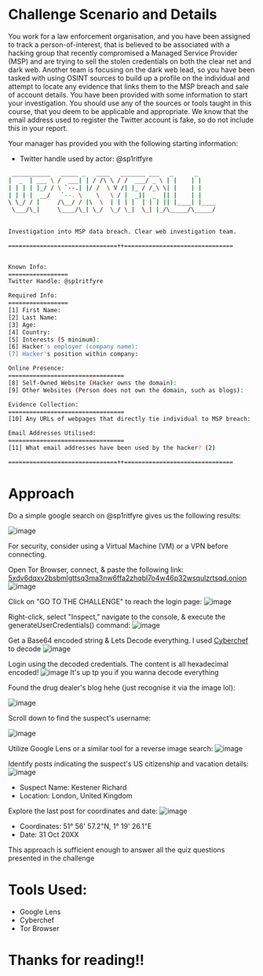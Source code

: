 # Challenge Scenario and Details
You work for a law enforcement organisation, and you have been assigned to track a person-of-interest, that is believed to be associated with a hacking group that recently compromised a Managed Service Provider (MSP) and are trying to sell the stolen credentials on both the clear net and dark web. Another team is focusing on the dark web lead, so you have been tasked with using OSINT sources to build up a profile on the individual and attempt to locate any evidence that links them to the MSP breach and sale of account details. You have been provided with some information to start your investigation. You should use any of the sources or tools taught in this course, that you deem to be applicable and appropriate. We know that the email address used to register the Twitter account is fake, so do not include this in your report.

Your manager has provided you with the following starting information:
- Twitter handle used by actor: @sp1ritfyre

```bash
 ___________   _____ _   ____   _______ ___   _      _     
|  _  | ___ \ /  ___| | / /\ \ / /  ___/ _ \ | |    | |    
| | | | |_/ / \ `--.| |/ /  \ V /| |_ / /_\ \| |    | |    
| | | |  __/   `--. \    \   \ / |  _||  _  || |    | |    
\ \_/ / |     /\__/ / |\  \  | | | |  | | | || |____| |____
 \___/\_|     \____/\_| \_/  \_/ \_|  \_| |_/\_____/\_____/
                                                           
                                                           
Investigation into MSP data breach. Clear web investigation team.

===============================++===============================


Known Info:
=================
Twitter Handle: @sp1ritfyre

Required Info:
=================
[1] First Name:
[2] Last Name:
[3] Age:
[4] Country:
[5] Interests (5 minimum):
[6] Hacker's employer (company name):
[7] Hacker's position within company:

Online Presence:
=================================
[8] Self-Owned Website (Hacker owns the domain):
[9] Other Websites (Person does not own the domain, such as blogs):

Evidence Collection:
=================================
[10] Any URLs of webpages that directly tie individual to MSP breach:

Email Addresses Utilised:
=================================
[11] What email addresses have been used by the hacker? (2)

===============================++===============================

```
# Approach
Do a simple google search on @sp1ritfyre gives us the following results:

![image](https://github.com/ZuanAce/SecurityBlueTeam_challenge/assets/147037911/9f5a54b9-c397-4751-a6f3-88d9214e7332)

For security, consider using a Virtual Machine (VM) or a VPN before connecting.

Open Tor Browser, connect, & paste the following link: [5xdv6dqxv2bsbmlgttsq3ma3nw6ffa2zhqbl7o4w46p32wsqulzrtsqd.onion](5xdv6dqxv2bsbmlgttsq3ma3nw6ffa2zhqbl7o4w46p32wsqulzrtsqd.onion)
![image](https://github.com/ZuanAce/SecurityBlueTeam_challenge/assets/147037911/3018f9ae-cc18-4ad8-847d-5094070af929)

Click on "GO TO THE CHALLENGE" to reach the login page:
![image](https://github.com/ZuanAce/SecurityBlueTeam_challenge/assets/147037911/e20b7966-65bd-4488-b871-a9168bc290a5)

Right-click, select "Inspect," navigate to the console, & execute the generateUserCredentials() command:
![image](https://github.com/ZuanAce/SecurityBlueTeam_challenge/assets/147037911/38c0ddd1-30f1-4f88-a577-b3f1a7a63ac1)

Get a Base64 encoded string & Lets Decode everything. I used [Cyberchef](https://gchq.github.io/CyberChef/) to decode 
![image](https://github.com/ZuanAce/SecurityBlueTeam_challenge/assets/147037911/91ee091b-737e-41ab-a163-181d586f5d0b)

Login using the decoded credentials. The content is all hexadecimal encoded!
![image](https://github.com/ZuanAce/SecurityBlueTeam_challenge/assets/147037911/27aba7da-ad86-493f-ad5b-3df1bac2ce59)
It's up tp you if you wanna decode everything 

Found the drug dealer's blog hehe (just recognise it via the image lol):

![image](https://github.com/ZuanAce/SecurityBlueTeam_challenge/assets/147037911/8975410a-b780-42e4-a72c-d4e3f90c372d)

Scroll down to find the suspect's username:

![image](https://github.com/ZuanAce/SecurityBlueTeam_challenge/assets/147037911/c5957841-386e-4ff6-842c-2c87caeeb4b7)

Utilize Google Lens or a similar tool for a reverse image search:
![image](https://github.com/ZuanAce/SecurityBlueTeam_challenge/assets/147037911/6f53e6a3-01b4-40d9-9545-fa9e79688072)

Identify posts indicating the suspect's US citizenship and vacation details:
![image](https://github.com/ZuanAce/SecurityBlueTeam_challenge/assets/147037911/c0532bd5-e974-45af-8d65-44c74566d622)
- Suspect Name: Kestener Richard
- Location: London, United Kingdom

Explore the last post for coordinates and date:
![image](https://github.com/ZuanAce/SecurityBlueTeam_challenge/assets/147037911/ee75c9fd-c348-46e4-b261-8774fc54b9d9)
- Coordinates: 51° 56' 57.2"N, 1° 19' 26.1"E
- Date: 31 Oct 20XX

This approach is sufficient enough to answer all the quiz questions presented in the challenge
# Tools Used:
- Google Lens
- Cyberchef
- Tor Browser
  
# Thanks for reading!!
